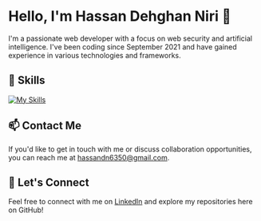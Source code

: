 # Hello, I'm Hassan Dehghan Niri 👋

I'm a passionate web developer with a focus on web security and artificial intelligence. I've been coding since September 2021 and have gained experience in various technologies and frameworks.


## 🌟 Skills
[![My Skills](https://skillicons.dev/icons?i=python,django,java,docker,postgresql,html,css,flask,fastapi,bootstrap,vscode,git,nodejs)](https://github.com/hassandn)
<!-- - Python-->
<!-- - Django-->
<!-- - HTML/CSS-->
<!-- - Django Rest Framework-->
<!-- - FastAPI-->
<!-- - PostgreSQL-->
<!-- - NodeJs-->

## 📫 Contact Me

If you'd like to get in touch with me or discuss collaboration opportunities, you can reach me at [hassandn6350@gmail.com](hassandn6350@gmail.com).

## 🤝 Let's Connect

Feel free to connect with me on [LinkedIn](https://www.linkedin.com/in/hassan-dehghan-niri-a0368424a/) and explore my repositories here on GitHub!
<!-- Add any other sections you'd like to showcase -->
